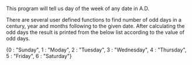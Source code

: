 This program will tell us day of the week of any date in A.D.

There are several user defined functions to find number of odd days in a century, year and months following to the given date.
After calculating the odd days the result is printed from the below list according to the value of odd days.

{0 : "Sunday", 1 : "Moday", 2 : "Tuesday", 3 : "Wednesday", 4 : "Thursday", 5 : "Friday", 6 : "Saturday"}
